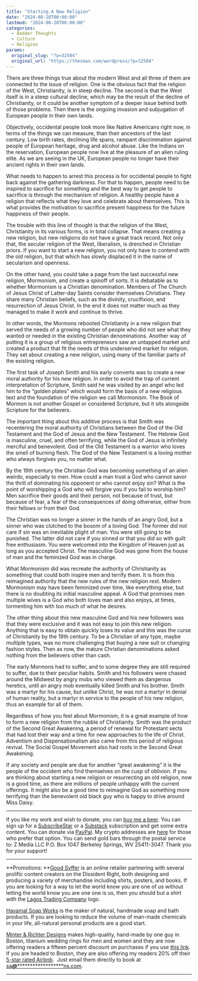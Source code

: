 ```yaml
---
title: "Starting A New Religion"
date: "2024-08-28T00:00:00"
lastmod: "2024-08-28T00:00:00"
categories:
  - Badder Thoughts
  - Culture
  - Religion
params:
  original_slug: "?p=32584"
  original_url: "https://thezman.com/wordpress/?p=32584"
---
```


There are three things true about the modern West and all three of them
are connected to the issue of religion. One is the obvious fact that the
religion of the West, Christianity, is in steep decline. The second is
that the West itself is in a steep cultural decline, which may be the
result of the decline of Christianity, or it could be another symptom of
a deeper issue behind both of those problems. Then there is the ongoing
invasion and subjugation of European people in their own lands.

Objectively, occidental people look more like Native Americans right
now, in terms of the things we can measure, than their ancestors of the
last century. Low birth rates, declining life spans, rampant
discrimination against people of European heritage, drug and alcohol
abuse. Like the Indians on the reservation, European people now live at
the pleasure of an alien ruling elite. As we are seeing in the UK,
European people no longer have their ancient rights in their own lands.

What needs to happen to arrest this process is for occidental people to
fight back against the gathering darkness. For that to happen, people
need to be inspired to sacrifice for something and the best way to get
people to sacrifice is through the mechanism of religion. A healthy
people have a religion that reflects what they love and celebrate about
themselves. This is what provides the motivation to sacrifice present
happiness for the future happiness of their people.

The trouble with this line of thought is that the religion of the West,
Christianity in its various forms, is in total collapse. That means
creating a new religion, but new religions do not have a great track
record. Not only that, the secular religion of the West, liberalism, is
drenched in Christian priors. If you want to start a new religion, you
not only have to contend with the old religion, but that which has
slowly displaced it in the name of secularism and openness.

On the other hand, you could take a page from the last successful new
religion, Mormonism, and create a spinoff of sorts. It is debatable as
to whether Mormonism is a Christian denomination. Members of The Church
of Jesus Christ of Latter-day Saints consider themselves Christians.
They share many Christian beliefs, such as the divinity, crucifixion,
and resurrection of Jesus Christ. In the end it does not matter much as
they managed to make it work and continue to thrive.

In other words, the Mormons rebooted Christianity in a new religion that
served the needs of a growing number of people who did not see what they
wanted or needed in the existing Christian denominations. Another way of
putting it is a group of religious entrepreneurs saw an untapped market
and created a product that fit the needs of this underserved market for
religion. They set about creating a new religion, using many of the
familiar parts of the existing religion.

The first task of Joseph Smith and his early converts was to create a
new moral authority for his new religion. In order to avoid the trap of
current interpretation of Scripture, Smith said he was visited by an
angel who led him to the “golden plates” which would form the basis of a
new religious text and the foundation of the religion we call Mormonism.
The Book of Mormon is not another Gospel or considered Scripture, but it
sits alongside Scripture for the believers.

The important thing about this additive process is that Smith was
recentering the moral authority of Christians between the God of the Old
Testament and the God of Jesus and the New Testament. The Hebrew God is
masculine, cruel, and often terrifying, while the God of Jesus is
infinitely merciful and benevolent. God of the Old Testament is a
warrior who loves the smell of burning flesh. The God of the New
Testament is a loving mother who always forgives you, no matter what.

By the 19th century the Christian God was becoming something of an alien
weirdo, especially to men. How could a man trust a God who cannot savor
the thrill of dominating his opponent or who cannot enjoy sin? What is
the point of worshipping a God who will forgive you if you fail to
worship him? Men sacrifice their goods and their person, not because of
trust, but because of fear, a fear of the consequences of doing
otherwise, either from their fellows or from their God.

The Christian was no longer a sinner in the hands of an angry God, but a
sinner who was clutched to the bosom of a loving God. The former did not
care if sin was an inevitable plight of man. You were still going to be
punished. The latter did not care if you sinned or that you did so with
guilt free enthusiasm. You were welcomed into the Kingdom of Heaven just
as long as you accepted Christ. The masculine God was gone from the
house of man and the feminized God was in charge.

What Mormonism did was recreate the authority of Christianity as
something that could both inspire men and terrify them. It is from this
reimagined authority that the new rules of the new religion rest. Modern
Mormonism may have been feminized over time, like everything else, but
there is no doubting its initial masculine appeal. A God that promises
men multiple wives is a God who both loves man and also enjoys, at
times, tormenting him with too much of what he desires.

The other thing about this new masculine God and his new followers was
that they were exclusive and it was not easy to join this new religion.
Anything that is easy to obtain quickly loses its value and this was the
curse of Christianity by the 19th century. To be a Christian of any
type, maybe multiple types, was no more challenging that buying a new
suit or changing fashion styles. Then as now, the mature Christian
denominations asked nothing from the believers other than cash.

The early Mormons had to suffer, and to some degree they are still
required to suffer, due to their peculiar habits. Smith and his
followers were chased around the Midwest by angry mobs who viewed them
as dangerous heretics, until an angry mob eventually killed Smith and
his brother. Smith was a martyr for his cause, but unlike Christ, he was
not a martyr in denial of human reality, but a martyr in service to the
people of his new religion, thus an example for all of them.

Regardless of how you feel about Mormonism, it is a great example of how
to form a new religion from the rubble of Christianity. Smith was the
product of the Second Great Awakening, a period of renewal for
Protestant sects that had lost their way and a time for new approaches
to the life of Christ. Adventism and Dispensationalism also came from
this period of religious revival. The Social Gospel Movement also had
roots in the Second Great Awakening.

If any society and people are due for another “great awakening” it is
the people of the occident who find themselves on the cusp of oblivion.
If you are thinking about starting a new religion or resurrecting an old
religion, now is a good time, as there are millions of people unhappy
with the current offerings. It might also be a good time to reimagine
God as something more terrifying than the benevolent old black guy who
is happy to drive around Miss Daisy.

------------------------------------------------------------------------

If you like my work and wish to donate, you can
<a href="https://www.buymeacoffee.com/mujolulu" rel="noopener"
target="_blank">buy me a beer</a>. You can sign up for a
<a href="https://www.subscribestar.com/the-z-blog" rel="noopener"
target="_blank">SubscribeStar</a> or a
<a href="https://thedissident.substack.com/" rel="noopener"
target="_blank">Substack</a> subscription and get some extra content.
You can donate via <a
href="https://www.paypal.com/donate/?cmd=_s-xclick&amp;hosted_button_id=UDAS2Q8JYA6CN&amp;source=url"
rel="noopener" target="_blank">PayPal</a>. My crypto addresses are
<a href="https://thezman.com/wordpress/?page_id=22713" rel="noopener"
target="_blank">here</a> for those who prefer that option. You can send
gold bars through the postal service to: Z Media LLC P.O. Box 1047
Berkeley Springs, WV 25411-3047. Thank you for your support!

------------------------------------------------------------------------

**Promotions: **<a href="https://goodsvffer.com/" rel="noopener" target="_blank">Good
Svffer</a> is an online retailer partnering with several prolific
content creators on the Dissident Right, both designing and producing a
variety of merchandise including shirts, posters, and books. If you are
looking for a way to let the world know you are one of us without
letting the world know you are one one is us, then you should but a
shirt with the
<a href="https://goodsvffer.com/products/lagos-trading-company"
rel="noopener" target="_blank">Lagos Trading Company</a> logo.

<a href="https://havamalsoapworks.com/" rel="noopener"
target="_blank">Havamal Soap Works</a> is the maker of natural, handmade
soap and bath products. If you are looking to reduce the volume of
man-made chemicals in your life, all-natural personal products are a
good start.

<a href="https://www.minterandrichterdesigns.com/"
rel="noreferrer nofollow noopener" target="_blank">Minter &amp; Richter
Designs</a> makes high-quality, hand-made by one guy in Boston, titanium
wedding rings for men and women and they are now offering readers a
fifteen percent discount on purchases if you use
<a href="https://www.minterandrichterdesigns.com/discount/ZMAN"
rel="noreferrer nofollow noopener" target="_blank">this link</a>.
<span class="highlight"><span class="colour"><span class="font"><span class="size">If
you are headed to Boston, they are also offering my readers 20% off
their <a
href="https://www.airbnb.com/users/7988017/listings?user_id=7988017&amp;s=3"
rel="noopener noreferrer" target="_blank">5-star rated Airbnb</a>.  Just
email them directly to book at
<a href="mailto:sa***@*********************ns.com"
data-original-string="jWRGyGO5lU+m2JqC2vthmg==cb7GjocQlC/CNcS8rsuX5MClv2iiiD5t0SwE1PMMFmToQZgDWcRax6iXZ8iknsvs+KO"><span
class="apbct-email-encoder"
data-original-string="A7ZLYLZfaH5Drci+079Vpg==cb7i87q0nRznq73uYFxXy5bvlDcrTPJl7niBukVPQixxlfOhhErFcUZr+RhwJfNPKN3"
title="This contact has been encoded by Anti-Spam by CleanTalk. Click to decode. To finish the decoding make sure that JavaScript is enabled in your browser.">sa<span
class="apbct-blur">***</span>@<span
class="apbct-blur">*********************</span>ns.com</span></a>.</span></span></span></span>

------------------------------------------------------------------------
